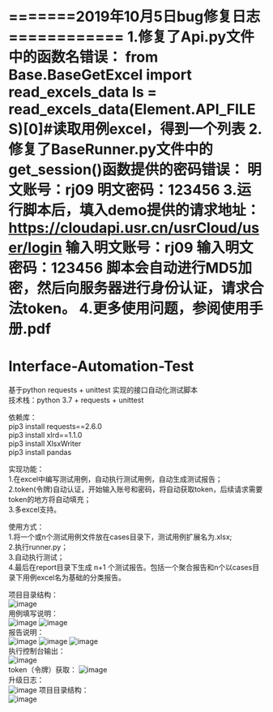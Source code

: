 =======2019年10月5日bug修复日志============
1.修复了Api.py文件中的函数名错误：
    from Base.BaseGetExcel import read_excels_data
    ls = read_excels_data(Element.API_FILES)[0]#读取用例excel，得到一个列表
2.修复了BaseRunner.py文件中的get_session()函数提供的密码错误：
明文账号：rj09
明文密码：123456
3.运行脚本后，填入demo提供的请求地址：https://cloudapi.usr.cn/usrCloud/user/login
输入明文账号：rj09
输入明文密码：123456
脚本会自动进行MD5加密，然后向服务器进行身份认证，请求合法token。
4.更多使用问题，参阅使用手册.pdf
=======================================


# Interface-Automation-Test
基于python requests + unittest 实现的接口自动化测试脚本  
技术栈：python 3.7 + requests + unittest  

依赖库：  
pip3 install requests==2.6.0  
pip3 install xlrd==1.1.0  
pip3 install XlsxWriter  
pip3 install pandas  

实现功能：  
1.在excel中编写测试用例，自动执行测试用例，自动生成测试报告；  
2.token(令牌)自动认证，开始输入账号和密码，将自动获取token，后续请求需要token的地方将自动填充；  
3.多excel支持。  

使用方式：  
1.将一个或n个测试用例文件放在cases目录下，测试用例扩展名为.xlsx;  
2.执行runner.py；  
3.自动执行测试；  
4.最后在report目录下生成 n+1 个测试报告。包括一个聚合报告和n个以cases目录下用例excel名为基础的分类报告。  

项目目录结构：  
![image](https://raw.githubusercontent.com/yzqyfly/Interface-Automation-Test/master/img/2.PNG)  
用例填写说明：  
![image](https://raw.githubusercontent.com/yzqyfly/Interface-Automation-Test/master/img/3.PNG)
![image](https://raw.githubusercontent.com/yzqyfly/Interface-Automation-Test/master/img/5.PNG)  
报告说明：  
![image](https://raw.githubusercontent.com/yzqyfly/Interface-Automation-Test/master/img/4.PNG)
![image](https://raw.githubusercontent.com/yzqyfly/Interface-Automation-Test/master/img/6.PNG)
![image](https://raw.githubusercontent.com/yzqyfly/Interface-Automation-Test/master/img/7.PNG)  
执行控制台输出：  
![image](https://raw.githubusercontent.com/yzqyfly/Interface-Automation-Test/master/img/0.PNG)  
token（令牌）获取：
![image](https://raw.githubusercontent.com/yzqyfly/Interface-Automation-Test/master/img/1.PNG)  
升级日志：  
![image](https://raw.githubusercontent.com/yzqyfly/Interface-Automation-Test/master/img/2.0.1.PNG) 
项目目录结构：  
![image](https://raw.githubusercontent.com/yzqyfly/Interface-Automation-Test/master/img/list.png) 
